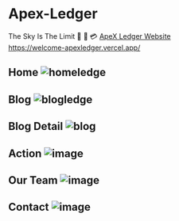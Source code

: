 # Apex-Ledger
The Sky Is The Limit 🌌 🏦 💳
[ApeX Ledger Website](https://welcome-apexledger.vercel.app/)  
<https://welcome-apexledger.vercel.app/>
## Home ![homeledge](https://github.com/omerfarukkpala/Apex-Ledger/assets/101570820/4d203563-a9e8-40e2-96b9-c501a58da23d)
## Blog ![blogledge](https://github.com/omerfarukkpala/Apex-Ledger/assets/101570820/7e8b295b-efa0-4787-8409-461943c72bca)
## Blog Detail ![blog](https://github.com/omerfarukkpala/Apex-Ledger/assets/101570820/48f718e4-e06c-4086-a5e8-a64e2d8ef997)
## Action ![image](https://github.com/omerfarukkpala/Apex-Ledger/assets/101570820/32fa0eb1-d4f5-405f-b116-b4b0e5a39130)
## Our Team ![image](https://github.com/omerfarukkpala/Apex-Ledger/assets/101570820/4a714cac-7219-4647-9cc2-380c9c20408b)
## Contact ![image](https://github.com/omerfarukkpala/Apex-Ledger/assets/101570820/f70a6abd-4592-4055-8ecd-c0f6409a7b8f)

